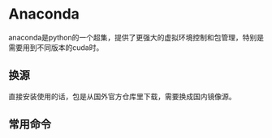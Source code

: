 # Anaconda
anaconda是python的一个超集，提供了更强大的虚拟环境控制和包管理，特别是需要用到不同版本的cuda时。

## 换源
直接安装使用的话，包是从国外官方仓库里下载，需要换成国内镜像源。  

## 常用命令
